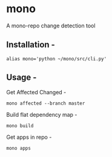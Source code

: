 # mono
A mono-repo change detection tool

## Installation - 
    alias mono='python ~/mono/src/cli.py'

## Usage -
Get Affected Changed -  

    mono affected --branch master

Build flat dependency map - 
        
    mono build

Get apps in repo - 
        
    mono apps